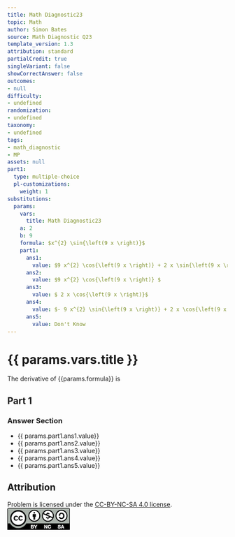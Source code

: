 ```yaml
---
title: Math Diagnostic23
topic: Math
author: Simon Bates
source: Math Diagnostic Q23
template_version: 1.3
attribution: standard
partialCredit: true
singleVariant: false
showCorrectAnswer: false
outcomes:
- null
difficulty:
- undefined
randomization:
- undefined
taxonomy:
- undefined
tags:
- math_diagnostic
- MP
assets: null
part1:
  type: multiple-choice
  pl-customizations:
    weight: 1
substitutions:
  params:
    vars:
      title: Math Diagnostic23
    a: 2
    b: 9
    formula: $x^{2} \sin{\left(9 x \right)}$
    part1:
      ans1:
        value: $9 x^{2} \cos{\left(9 x \right)} + 2 x \sin{\left(9 x \right)}$
      ans2:
        value: $9 x^{2} \cos{\left(9 x \right)} $
      ans3:
        value: $ 2 x \cos{\left(9 x \right)}$
      ans4:
        value: $- 9 x^{2} \sin{\left(9 x \right)} + 2 x \cos{\left(9 x \right)}$
      ans5:
        value: Don't Know
---
```

# {{ params.vars.title }}
The derivative of {{params.formula}} is

## Part 1

### Answer Section

- {{ params.part1.ans1.value}}
- {{ params.part1.ans2.value}}
- {{ params.part1.ans3.value}}
- {{ params.part1.ans4.value}}
- {{ params.part1.ans5.value}}

## Attribution

Problem is licensed under the [CC-BY-NC-SA 4.0 license](https://creativecommons.org/licenses/by-nc-sa/4.0/).<br> ![The Creative Commons 4.0 license requiring attribution-BY, non-commercial-NC, and share-alike-SA license.](https://raw.githubusercontent.com/firasm/bits/master/by-nc-sa.png)